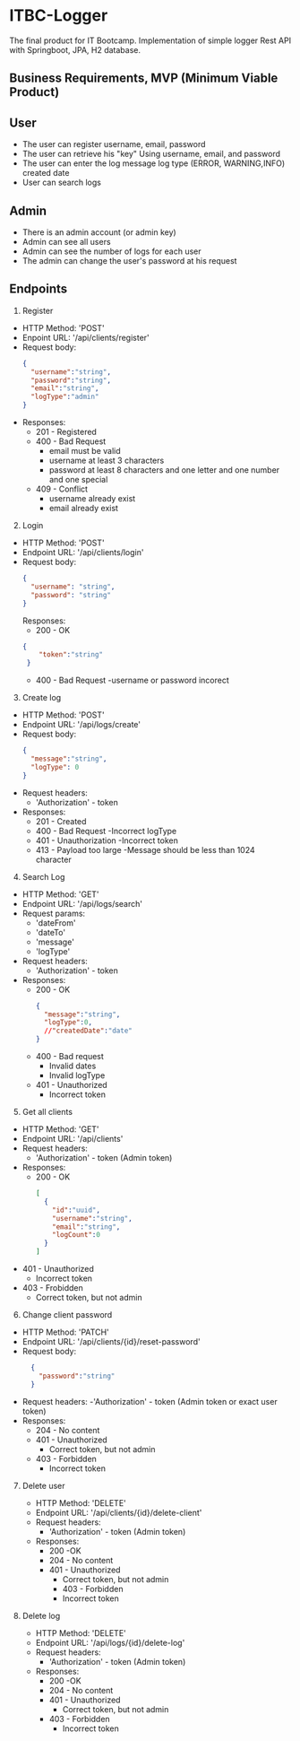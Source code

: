 # ITBC-Logger
The final product for IT Bootcamp. Implementation of simple logger Rest API with Springboot, JPA, H2 database. 

## Business Requirements, MVP (Minimum Viable Product)
## User
- The user can register
username, email, password
- The user can retrieve his "key"
Using username, email, and password
- The user can enter the log
message
log type (ERROR, WARNING,INFO)
created date
- User can search logs

## Admin
- There is an admin account (or admin key)
- Admin can see all users
- Admin can see the number of logs for each user
- The admin can change the user's password at his request

## Endpoints

1. Register
  - HTTP Method: 'POST'
  - Enpoint URL: '/api/clients/register'
  - Request body:
    ```json
    {
      "username":"string",
      "password":"string",
      "email":"string",
      "logType":"admin"
    }
    ```
  - Responses:
    - 201 - Registered
    - 400 - Bad Request
      - email must be valid
      - username at least 3 characters
      - password at least 8 characters and one letter and one number and one special
    - 409 - Conflict
        - username already exist
        - email already exist

2. Login
  - HTTP Method: 'POST'
  - Endpoint URL: '/api/clients/login'
  - Request body:
    ```json
    {
      "username": "string",
      "password": "string"
    }
    ```
    Responses:
      - 200 - OK
      ```json
      {
          "token":"string"
       }
      ```
      - 400 - Bad Request
        -username or password incorect

3. Create log
  - HTTP Method: 'POST'
  - Endpoint URL: '/api/logs/create'
  - Request body:
    ```json
    {
      "message":"string",
      "logType": 0
    }
    ```
  - Request headers:
     - 'Authorization' - token
  - Responses:
     - 201 - Created
     - 400 - Bad Request
       -Incorrect logType
     - 401 - Unauthorization
        -Incorrect token
     - 413 - Payload too large
        -Message should be less than 1024 character
4. Search Log
  - HTTP Method: 'GET'
  - Endpoint URL: '/api/logs/search'
  - Request params:
    - 'dateFrom'
    - 'dateTo'
    - 'message'
    - 'logType'
  - Request headers:
    - 'Authorization' - token
  - Responses:
    - 200 - OK
      ```json 
      {
        "message":"string",
        "logType":0,
        //"createdDate":"date"
      }
      ```
    - 400 - Bad request 
      - Invalid dates 
      - Invalid logType
    - 401 - Unauthorized 
      - Incorrect token
5. Get all clients
  - HTTP Method: 'GET'
  - Endpoint URL: '/api/clients'
  - Request headers:
    - 'Authorization' - token (Admin token)
  - Responses:
    - 200 - OK
      ```json
      [
        {
          "id":"uuid",
          "username":"string",
          "email":"string",
          "logCount":0
        }
      ]
      ```
   - 401 - Unauthorized
     - Incorrect token
   - 403 - Frobidden
     - Correct token, but not admin

6. Change client password
  - HTTP Method: 'PATCH'
  - Endpoint URL: '/api/clients/{id}/reset-password'
  - Request body:
    ```json
      {
        "password":"string"
      }
    ```
   - Request headers:
     -'Authorization' - token (Admin token or exact user token)
   - Responses:
     - 204 - No content      
     - 401 - Unauthorized 
       - Correct token, but not admin
     - 403 - Forbidden
       - Incorrect token
     
7. Delete user
    - HTTP Method: 'DELETE'
    - Endpoint URL: '/api/clients/{id}/delete-client'
    - Request headers:
      - 'Authorization' - token (Admin token)
    - Responses:
      - 200 -OK
      - 204 - No content
      - 401 - Unauthorized 
        - Correct token, but not admin
        - 403 - Forbidden
        - Incorrect token

8. Delete log
    - HTTP Method: 'DELETE'
    - Endpoint URL: '/api/logs/{id}/delete-log'
    - Request headers:
        - 'Authorization' - token (Admin token)
    - Responses:
        - 200 -OK
        - 204 - No content
        - 401 - Unauthorized
            - Correct token, but not admin
        - 403 - Forbidden
          - Incorrect token
      

